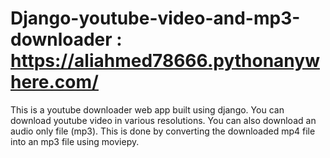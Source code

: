 # Django-youtube-video-and-mp3-downloader : https://aliahmed78666.pythonanywhere.com/
This is a youtube downloader web app built using django. You can download youtube video in various resolutions. 
You can also download an audio only file (mp3). This is done by converting the downloaded mp4 file into an mp3 file using moviepy. 
